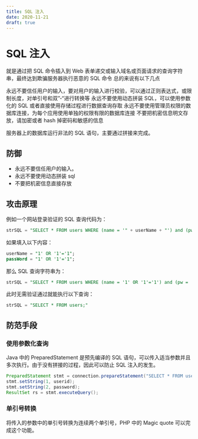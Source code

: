```yaml
---
title: SQL 注入
date: 2020-11-21
draft: true
---
```


# SQL 注入

就是通过把 SQL 命令插入到 Web 表单递交或输入域名或页面请求的查询字符串，最终达到欺骗服务器执行恶意的 SQL 命令
总的来说有以下几点

永远不要信任用户的输入，要对用户的输入进行校验，可以通过正则表达式，或限制长度，对单引号和双”-“进行转换等
永远不要使用动态拼装 SQL，可以使用参数化的 SQL 或者直接使用存储过程进行数据查询存取
永远不要使用管理员权限的数据库连接，为每个应用使用单独的权限有限的数据库连接
不要把机密信息明文存放，请加密或者 hash 掉密码和敏感的信息

服务器上的数据库运行非法的 SQL 语句，主要通过拼接来完成。

## 防御

- 永远不要信任用户的输入。
- 永远不要使用动态拼装 sql
- 不要把机密信息直接存放

## 攻击原理

例如一个网站登录验证的 SQL 查询代码为：

```sql
strSQL = "SELECT * FROM users WHERE (name = '" + userName + "') and (pw = '"+ passWord +"');"
```

如果填入以下内容：

```sql
userName = "1' OR '1'='1";
passWord = "1' OR '1'='1";
```

那么 SQL 查询字符串为：

```sql
strSQL = "SELECT * FROM users WHERE (name = '1' OR '1'='1') and (pw = '1' OR '1'='1');"
```

此时无需验证通过就能执行以下查询：

```sql
strSQL = "SELECT * FROM users;"
```

## 防范手段

### 使用参数化查询

Java 中的 PreparedStatement 是预先编译的 SQL 语句，可以传入适当参数并且多次执行。由于没有拼接的过程，因此可以防止 SQL 注入的发生。

```java
PreparedStatement stmt = connection.prepareStatement("SELECT * FROM users WHERE userid=? AND password=?");
stmt.setString(1, userid);
stmt.setString(2, password);
ResultSet rs = stmt.executeQuery();
```

### 单引号转换

将传入的参数中的单引号转换为连续两个单引号，PHP 中的 Magic quote 可以完成这个功能。
